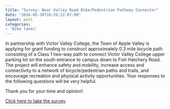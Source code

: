 ```yaml
---
title: "Survey: Bear Valley Road Bike/Pedestrian Pathway Connector"
date: "2016-05-30T16:26:22-07:00"
layout: post
categories:
- 'Bike lanes'
---
```


In partnership with Victor Valley College, the Town of Apple Valley is applying for grant funding to construct approximately 0.3 mile bicycle path consisting of a Class 1 two-way path to connect Victor Valley College upper parking lot on the south entrance to campus down to Fish Hatchery Road. The project will enhance safety and mobility, increase access and connectivity to a network of bicycle/pedestrian paths and trails, and encourage recreation and physical activity opportunities. Your responses to the following questions will be very helpful.

Thank you for your time and opinion!

[Click here to take the survey](https://www.surveymonkey.com/r/V8FG5KG).